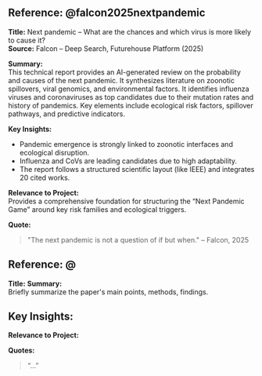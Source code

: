 ## Reference: @falcon2025nextpandemic

**Title:** Next pandemic – What are the chances and which virus is more likely to cause it?  
**Source:** Falcon – Deep Search, Futurehouse Platform (2025)

**Summary:**  
This technical report provides an AI-generated review on the probability and causes of the next pandemic. It synthesizes literature on zoonotic spillovers, viral genomics, and environmental factors. It identifies influenza viruses and coronaviruses as top candidates due to their mutation rates and history of pandemics. Key elements include ecological risk factors, spillover pathways, and predictive indicators.

**Key Insights:**  
- Pandemic emergence is strongly linked to zoonotic interfaces and ecological disruption.
- Influenza and CoVs are leading candidates due to high adaptability.
- The report follows a structured scientific layout (like IEEE) and integrates 20 cited works.

**Relevance to Project:**  
Provides a comprehensive foundation for structuring the “Next Pandemic Game” around key risk families and ecological triggers.

**Quote:**  
> "The next pandemic is not a question of if but when." – Falcon, 2025



## Reference: @

**Title:** 
**Summary:**  
Briefly summarize the paper's main points, methods, findings.

**Key Insights:**  
- 

**Relevance to Project:**  


**Quotes:**  
> “...”
